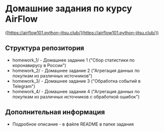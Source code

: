 # Домашние задания по курсу AirFlow  
([https://airflow101.python-jitsu.club/](https://airflow101.python-jitsu.club/))

## Структура репозитория
- homework_1/ - Домашнее задание 1 ("Сбор статистики по коронавирусу в России")
- homework_2/ - Домашнее задание 2 ("Агрегация данных по покупкам из различных источников")
- homework_3/ - Домашнее задание 3 ("Обработка событий в Telegram")
- homework_4/ - Домашнее задание 4 ("Агрегация данных по покупкам из различных источников с обработкой ошибок")

## Дополнительная информация
- Подробное описание - в файлe README в папке задания
